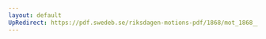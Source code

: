 ```yaml
---
layout: default
UpRedirect: https://pdf.swedeb.se/riksdagen-motions-pdf/1868/mot_1868__fk__00076/mot_1868__fk__00076_001.pdf
---
```

